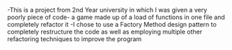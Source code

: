 -This is a project from 2nd Year university in which I was given a very poorly piece of code- a game made up of a load of functions in one file and completely refactor it
-I chose to use a Factory Method design pattern to completely restructure the code as well as employing multiple other refactoring techniques to improve the program
